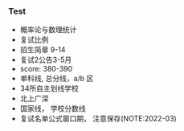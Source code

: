 ### Test

- 概率论与数理统计
- 复试比例
- 招生简章 9-14
- 复试2公告3-5月
- score: 380-390
- 单科线, 总分线，a/b 区
- 34所自主划线学校
- 北上广深
- 国家线， 学校分数线
- 复试名单公式窗口期， 注意保存(NOTE:2022-03)
